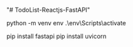 "# TodoList-Reactjs-FastAPI" 

python -m venv env
.\env\Scripts\activate

pip install fastapi
pip install uvicorn